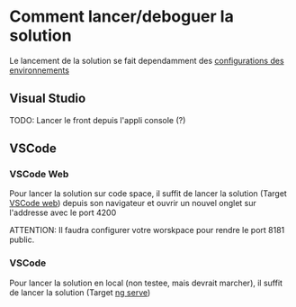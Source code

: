 # Comment lancer/deboguer la solution

Le lancement de la solution se fait dependamment des [configurations des environnements](https://github.com/fkpama/Eng_GetTime/blob/main/Front/angular.json#L43)

## Visual Studio

TODO: Lancer le front depuis l'appli console (?)

## VSCode

### VSCode Web

Pour lancer la solution sur code space, il suffit de lancer la solution (Target [VSCode web](https://github.com/fkpama/Eng_GetTime/blob/main/.vscode/launch.json#L6)) depuis son navigateur et ouvrir un nouvel onglet sur l'addresse avec le port 4200

ATTENTION: Il faudra configurer votre worskpace pour rendre le port 8181 public.


### VSCode

Pour lancer la solution en local (non testee, mais devrait marcher), il suffit de lancer la solution (Target [ng serve](https://github.com/fkpama/Eng_GetTime/blob/main/.vscode/launch.json#L12))
